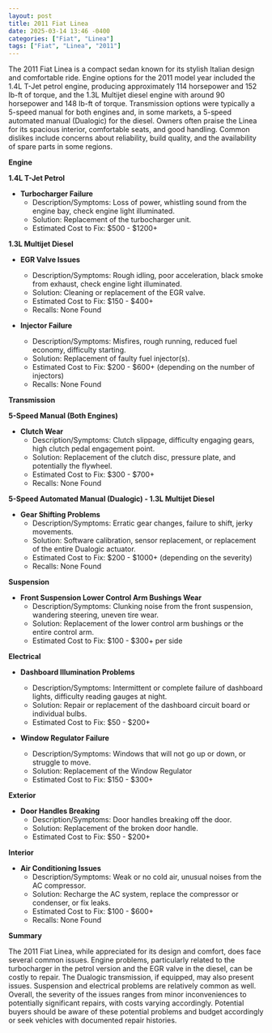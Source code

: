 ```yaml
---
layout: post
title: 2011 Fiat Linea
date: 2025-03-14 13:46 -0400
categories: ["Fiat", "Linea"]
tags: ["Fiat", "Linea", "2011"]
---
```

The 2011 Fiat Linea is a compact sedan known for its stylish Italian design and comfortable ride. Engine options for the 2011 model year included the 1.4L T-Jet petrol engine, producing approximately 114 horsepower and 152 lb-ft of torque, and the 1.3L Multijet diesel engine with around 90 horsepower and 148 lb-ft of torque. Transmission options were typically a 5-speed manual for both engines and, in some markets, a 5-speed automated manual (Dualogic) for the diesel. Owners often praise the Linea for its spacious interior, comfortable seats, and good handling. Common dislikes include concerns about reliability, build quality, and the availability of spare parts in some regions.

**Engine**

**1.4L T-Jet Petrol**

*   **Turbocharger Failure**
    *   Description/Symptoms: Loss of power, whistling sound from the engine bay, check engine light illuminated.
    *   Solution: Replacement of the turbocharger unit.
    *   Estimated Cost to Fix: $500 - $1200+

**1.3L Multijet Diesel**

*   **EGR Valve Issues**
    *   Description/Symptoms: Rough idling, poor acceleration, black smoke from exhaust, check engine light illuminated.
    *   Solution: Cleaning or replacement of the EGR valve.
    *   Estimated Cost to Fix: $150 - $400+
    *   Recalls: None Found

*   **Injector Failure**
    *   Description/Symptoms: Misfires, rough running, reduced fuel economy, difficulty starting.
    *   Solution: Replacement of faulty fuel injector(s).
    *   Estimated Cost to Fix: $200 - $600+ (depending on the number of injectors)
    *   Recalls: None Found

**Transmission**

**5-Speed Manual (Both Engines)**

*   **Clutch Wear**
    *   Description/Symptoms: Clutch slippage, difficulty engaging gears, high clutch pedal engagement point.
    *   Solution: Replacement of the clutch disc, pressure plate, and potentially the flywheel.
    *   Estimated Cost to Fix: $300 - $700+
    *   Recalls: None Found

**5-Speed Automated Manual (Dualogic) - 1.3L Multijet Diesel**

*   **Gear Shifting Problems**
    *   Description/Symptoms: Erratic gear changes, failure to shift, jerky movements.
    *   Solution: Software calibration, sensor replacement, or replacement of the entire Dualogic actuator.
    *   Estimated Cost to Fix: $200 - $1000+ (depending on the severity)
    *   Recalls: None Found

**Suspension**

*   **Front Suspension Lower Control Arm Bushings Wear**
    *   Description/Symptoms: Clunking noise from the front suspension, wandering steering, uneven tire wear.
    *   Solution: Replacement of the lower control arm bushings or the entire control arm.
    *   Estimated Cost to Fix: $100 - $300+ per side

**Electrical**

*   **Dashboard Illumination Problems**
    *   Description/Symptoms: Intermittent or complete failure of dashboard lights, difficulty reading gauges at night.
    *   Solution: Repair or replacement of the dashboard circuit board or individual bulbs.
    *   Estimated Cost to Fix: $50 - $200+

*   **Window Regulator Failure**
    *   Description/Symptoms: Windows that will not go up or down, or struggle to move.
    *   Solution: Replacement of the Window Regulator
    *   Estimated Cost to Fix: $150 - $300+

**Exterior**

*   **Door Handles Breaking**
    *   Description/Symptoms: Door handles breaking off the door.
    *   Solution: Replacement of the broken door handle.
    *   Estimated Cost to Fix: $50 - $200+

**Interior**

*   **Air Conditioning Issues**
    *   Description/Symptoms: Weak or no cold air, unusual noises from the AC compressor.
    *   Solution: Recharge the AC system, replace the compressor or condenser, or fix leaks.
    *   Estimated Cost to Fix: $100 - $600+
    *   Recalls: None Found

**Summary**

The 2011 Fiat Linea, while appreciated for its design and comfort, does face several common issues. Engine problems, particularly related to the turbocharger in the petrol version and the EGR valve in the diesel, can be costly to repair. The Dualogic transmission, if equipped, may also present issues. Suspension and electrical problems are relatively common as well. Overall, the severity of the issues ranges from minor inconveniences to potentially significant repairs, with costs varying accordingly. Potential buyers should be aware of these potential problems and budget accordingly or seek vehicles with documented repair histories.

